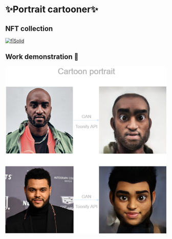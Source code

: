 # ✨Portrait cartooner✨

## NFT collection
[![f|Solid](https://storage.googleapis.com/opensea-static/Logomark/Badge%20-%20Available%20On%20-%20Light.png)](https://opensea.io/collection/cartoon-ai-portraits)

## Work demonstration :mag_right:

![alt text](https://github.com/ma4ypic4y/cartoon_portrait_NFT/blob/main/picture/example.png)
